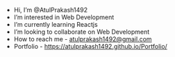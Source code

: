 - Hi, I’m @AtulPrakash1492
- I’m interested in Web Development
- I’m currently learning Reactjs
- I’m looking to collaborate on Web Development
- How to reach me - atulprakash1492@gmail.com
- Portfolio - https://atulprakash1492.github.io/Portfolio/

<!---
AtulPrakash1492/AtulPrakash1492 is a ✨ special ✨ repository because its `README.md` (this file) appears on your GitHub profile.
You can click the Preview link to take a look at your changes.
--->
